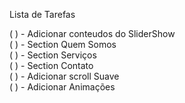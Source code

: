 Lista de Tarefas 

( ) - Adicionar conteudos do SliderShow <br>
( ) - Section Quem Somos <br>
( ) - Section Serviços <br>
( ) - Section Contato <br>
( ) - Adicionar scroll Suave <br>
( ) - Adicionar Animações
